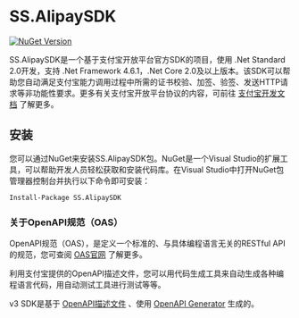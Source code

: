 # SS.AlipaySDK

[![NuGet Version](https://img.shields.io/nuget/v/ss.alipay.svg?style=flat)](https://www.nuget.org/packages?q=ss.alipay)

SS.AlipaySDK是一个基于支付宝开放平台官方SDK的项目，使用 .Net Standard 2.0开发，支持 .Net Framework 4.6.1，.Net Core 2.0及以上版本。该SDK可以帮助您自动满足支付宝能力调用过程中所需的证书校验、加签、验签、发送HTTP请求等非功能性要求。更多有关支付宝开放平台协议的内容，可前往 [支付宝开发文档](https://opendocs.alipay.com/open-v3/054kaq) 了解更多。

## 安装

您可以通过NuGet来安装SS.AlipaySDK包。NuGet是一个Visual Studio的扩展工具，可以帮助开发人员轻松获取和安装代码库。在Visual Studio中打开NuGet包管理器控制台并执行以下命令即可安装：

```sh
Install-Package SS.AlipaySDK
```

### 关于OpenAPI规范（OAS）

OpenAPI规范（OAS），是定义一个标准的、与具体编程语言无关的RESTful API的规范，您可查阅 [OAS官网](https://www.openapis.org) 了解更多。

利用支付宝提供的OpenAPI描述文件，您可以用代码生成工具来自动生成各种编程语言代码，用自动测试工具进行测试等等。

v3 SDK是基于 [OpenAPI描述文件](v3/api/openapi.yaml) 、使用 [OpenAPI Generator](https://openapi-generator.tech) 生成的。
